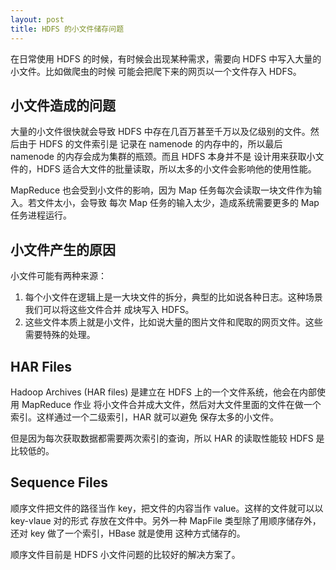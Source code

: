 ```yaml
---
layout: post
title: HDFS 的小文件储存问题
---
```


在日常使用 HDFS 的时候，有时候会出现某种需求，需要向 HDFS 中写入大量的小文件。比如做爬虫的时候
可能会把爬下来的网页以一个文件存入 HDFS。

<!--more-->

## 小文件造成的问题

大量的小文件很快就会导致 HDFS 中存在几百万甚至千万以及亿级别的文件。然后由于 HDFS 的文件索引是
记录在 namenode 的内存中的，所以最后 namenode 的内存会成为集群的瓶颈。而且 HDFS 本身并不是
设计用来获取小文件的，HDFS 适合大文件的批量读取，所以太多的小文件会影响他的使用性能。

MapReduce 也会受到小文件的影响，因为 Map 任务每次会读取一块文件作为输入。若文件太小，会导致
每次 Map 任务的输入太少，造成系统需要更多的 Map 任务进程运行。

## 小文件产生的原因

小文件可能有两种来源：

  1. 每个小文件在逻辑上是一大块文件的拆分，典型的比如说各种日志。这种场景我们可以将这些文件合并
  成块写入 HDFS。
  2. 这些文件本质上就是小文件，比如说大量的图片文件和爬取的网页文件。这些需要特殊的处理。

## HAR Files

Hadoop Archives (HAR files) 是建立在 HDFS 上的一个文件系统，他会在内部使用 MapReduce 作业
将小文件合并成大文件，然后对大文件里面的文件在做一个索引。这样通过一个二级索引，HAR 就可以避免
保存太多的小文件。

但是因为每次获取数据都需要两次索引的查询，所以 HAR 的读取性能较 HDFS 是比较低的。

## Sequence Files

顺序文件把文件的路径当作 key，把文件的内容当作 value。这样的文件就可以以 key-vlaue 对的形式
存放在文件中。另外一种 MapFile 类型除了用顺序储存外，还对 key 做了一个索引，HBase 就是使用
这种方式储存的。

顺序文件目前是 HDFS 小文件问题的比较好的解决方案了。
